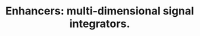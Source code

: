 ---
layout: page
title: " Enhancers: multi-dimensional signal integrators."
breadcrumb: true
categories:
    - publication
## publication related information
pub:
    authors: " Fulai Jin, Yan Li, Bing Ren,  Rama Natarajan"
    journal: " Transcription"
    date: 2011-10
    doi:  10.4161/trns.2.5.17712
    volume:  2
    pages:  226--230
    number:  5
    abstract: " Enhancers play a critical role in regulating tissue-specific gene expression, but their molecular mechanisms of function have not been fully characterized. It is now increasingly clear that enhancers associate with specific protein factors and chromatin modifications and also produce non-coding RNAs known as eRNAs. These predictive signatures have facilitated genomic identification of enhancers and helped characterize tissue-specific gene expression mechanisms. Herein we review  recent studies investigating enhancers in mammalian cells, and propose that enhancers function as a central platform integrating lineage-specific transcription factors and epigenetic states with ubiquitous yet signal-dependent  transcriptional inputs, culminating in highly specific gene expression programs.,"
---